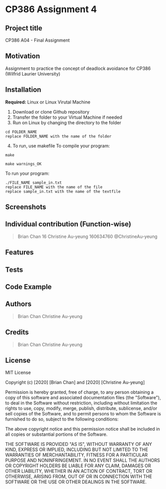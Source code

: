 # CP386 Assignment 4
## Project title
CP386 A04 - Final Assignment
## Motivation
Assignment to practice the concept of deadlock avoidance for CP386 (Wilfrid Laurier University)
## Installation
**Required:** Linux or Linux Virutal Machine
1. Download or clone Github repository
2. Transfer the folder to your Virtual Machine if needed
3. Run on Linux by changing the directory to the folder
```
cd FOLDER_NAME
replace FOLDER_NAME with the name of the folder
```
4. To run, use makefile
To compile your program:
```
make
```
```
make warnings_OK
```
To run your program:
``` 
./FILE_NAME sample_in.txt
replace FILE_NAME with the name of the file 
replace sample_in.txt with the name of the textfile
```
## Screenshots
## Individual contribution (Function-wise)
> Brian Chan 16 
> Christine Au-yeung 160634760 @ChristineAu-yeung
## Features
## Tests
## Code Example
## Authors
> Brian Chan
> Christine Au-yeung
## Credits
> Brian Chan
> Christine Au-yeung
## License
MIT License

Copyright (c) [2020] [Brian Chan] and [2020] [Christine Au-yeung]

Permission is hereby granted, free of charge, to any person obtaining a copy
of this software and associated documentation files (the "Software"), to deal
in the Software without restriction, including without limitation the rights
to use, copy, modify, merge, publish, distribute, sublicense, and/or sell
copies of the Software, and to permit persons to whom the Software is
furnished to do so, subject to the following conditions:

The above copyright notice and this permission notice shall be included in all
copies or substantial portions of the Software.

THE SOFTWARE IS PROVIDED "AS IS", WITHOUT WARRANTY OF ANY KIND, EXPRESS OR
IMPLIED, INCLUDING BUT NOT LIMITED TO THE WARRANTIES OF MERCHANTABILITY,
FITNESS FOR A PARTICULAR PURPOSE AND NONINFRINGEMENT. IN NO EVENT SHALL THE
AUTHORS OR COPYRIGHT HOLDERS BE LIABLE FOR ANY CLAIM, DAMAGES OR OTHER
LIABILITY, WHETHER IN AN ACTION OF CONTRACT, TORT OR OTHERWISE, ARISING FROM,
OUT OF OR IN CONNECTION WITH THE SOFTWARE OR THE USE OR OTHER DEALINGS IN THE
SOFTWARE.
